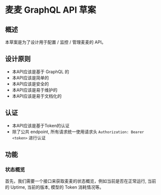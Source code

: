 # 麦麦 GraphQL API 草案

## 概述

本草案是为了设计用于配置 / 监控 / 管理麦麦的 API。

## 设计原则

- 本API应该是基于 GraphQL 的
- 本API应该是简单的
- 本API应该是安全的
- 本API应该是易于维护的
- 本API应该是易于文档化的

## 认证

-  本API应该是基于Token的认证
-  除了公共 endpoint, 所有请求统一使用请求头 `Authorization: Bearer <token>` 进行认证

## 功能

### 状态概览

首先，我们需要一个接口来获取麦麦的状态概览，例如当前是否在正常运行,
当前的 Uptime, 当前的版本, 模型的 Token 消耗情况等。
